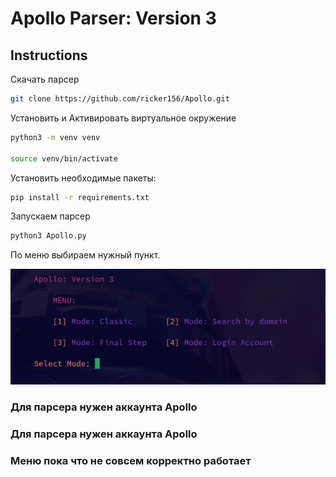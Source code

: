 # Apollo Parser: Version 3
## Instructions
Скачать парсер
```sh
git clone https://github.com/ricker156/Apollo.git
```
Установить и Активировать виртуальное окружение
```sh
python3 -m venv venv

source venv/bin/activate
```
Установить необходимые пакеты:
```sh
pip install -r requirements.txt
```
Запускаем парсер
```sh
python3 Apollo.py
```
По меню выбираем нужный пункт. 
<div align="center">
  <img src="https://github.com/rickert156/rickert156/blob/main/assets/apollo_menu.png" alt="menu">
</div>

### Для парсера нужен аккаунта Apollo

### Для парсера нужен аккаунта Apollo

### Меню пока что не совсем корректно работает
